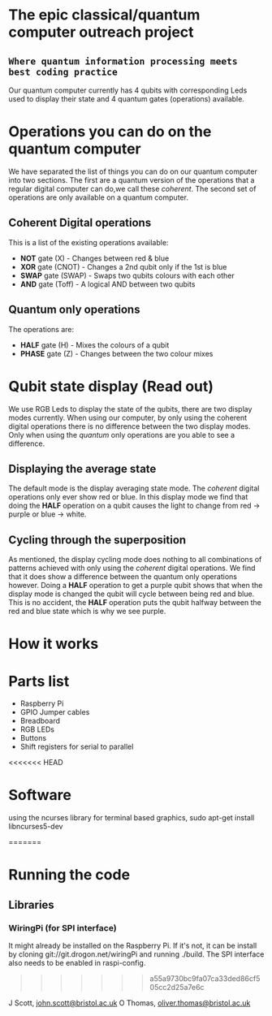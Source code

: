 # The epic classical/quantum computer outreach project

## `Where quantum information processing meets best coding practice`

Our quantum computer currently has 4 qubits with corresponding Leds used to display
their state and 4 quantum gates (operations) available.

# Operations you can do on the quantum computer

We have separated the list of things you can do on our quantum computer into two
sections. The first are a quantum version of the operations that a regular digital
computer can do,we call these _coherent_. The second set of operations are only available
on a quantum computer.

## Coherent Digital operations

This is a list of the existing operations available:

- **NOT** gate (X) - Changes between red & blue
- **XOR** gate (CNOT) - Changes a 2nd qubit only if the 1st is blue
- **SWAP** gate (SWAP) - Swaps two qubits colours with each other
- **AND** gate (Toff) - A logical AND between two qubits

## Quantum only operations

The operations are:

- **HALF** gate (H) - Mixes the colours of a qubit
- **PHASE** gate (Z) - Changes between the two colour mixes

# Qubit state display (Read out)

We use RGB Leds to display the state of the qubits, there are two display modes
currently. When using our computer, by only using the coherent digital operations there
is no difference between the two display modes. Only when using the _quantum_ only
operations are you able to see a difference.

## Displaying the average state

The default mode is the display averaging state mode. The _coherent_ digital operations
only ever show red or blue. In this display mode we find that doing the **HALF**
operation on a qubit causes the light to change from red -> purple or blue -> white.

## Cycling through the superposition

As mentioned, the display cycling mode does nothing to all combinations of patterns
achieved with only using the _coherent_ digital operations. We find that it does show a
difference between the quantum only operations however. Doing a **HALF** operation to get
a purple qubit shows that when the display mode is changed the qubit will cycle between
being red and blue. This is no accident, the **HALF** operation puts the qubit halfway
between the red and blue state which is why we see purple.

# How it works


# Parts list

- Raspberry Pi
- GPIO Jumper cables
- Breadboard 
- RGB LEDs 
- Buttons
- Shift registers for serial to parallel 

<<<<<<< HEAD
# Software

using the ncurses library for terminal based graphics, 
sudo apt-get install libncurses5-dev



=======
# Running the code

## Libraries

### WiringPi (for SPI interface)

It might already be installed on the Raspberry Pi. If it's not, it can be install by
cloning git://git.drogon.net/wiringPi and running ./build. The SPI interface also needs 
to be enabled in raspi-config.
>>>>>>> a55a9730bc9fa07ca33ded86cf505cc2d25a7e6c

J Scott, john.scott@bristol.ac.uk
O Thomas, oliver.thomas@bristol.ac.uk
